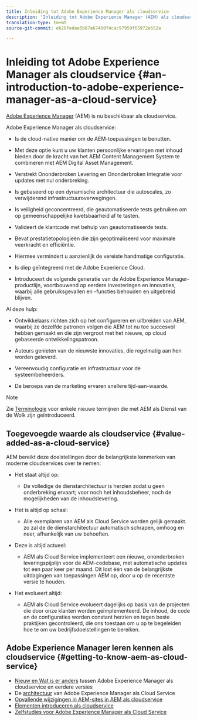 ```yaml
---
title: Inleiding tot Adobe Experience Manager als cloudservice
description: 'Inleiding tot Adobe Experience Manager (AEM) als cloudservice. '
translation-type: tm+mt
source-git-commit: eb28fedae5b87a67460f4cac97959f65972e652a

---
```



# Inleiding tot Adobe Experience Manager als cloudservice {#an-introduction-to-adobe-experience-manager-as-a-cloud-service}

[Adobe Experience Manager](https://www.adobe.com/marketing/experience-manager.html) (AEM) is nu beschikbaar als cloudservice.

Adobe Experience Manager als cloudservice:

* Is de cloud-native manier om de AEM-toepassingen te benutten.

* Met deze optie kunt u uw klanten persoonlijke ervaringen met inhoud bieden door de kracht van het AEM Content Management System te combineren met AEM Digital Asset Management.

* Verstrekt Ononderbroken Levering en Ononderbroken Integratie voor updates met nul onderbreking.

* Is gebaseerd op een dynamische architectuur die autoscales, zo verwijderend infrastructuuroverwegingen.

* Is veiligheid geconcentreerd, die geautomatiseerde tests gebruiken om op gemeenschappelijke kwetsbaarheid af te tasten.

* Valideert de klantcode met behulp van geautomatiseerde tests.

* Bevat prestatietopologieën die zijn geoptimaliseerd voor maximale veerkracht en efficiëntie.

* Hiermee vermindert u aanzienlijk de vereiste handmatige configuratie.

* Is diep geïntegreerd met de Adobe Experience Cloud.

* Introduceert de volgende generatie van de Adobe Experience Manager-productlijn, voortbouwend op eerdere investeringen en innovaties, waarbij alle gebruiksgevallen en -functies behouden en uitgebreid blijven.

Al deze hulp:

* Ontwikkelaars richten zich op het configureren en uitbreiden van AEM, waarbij ze dezelfde patronen volgen die AEM tot nu toe succesvol hebben gemaakt en die zijn vergroot met het nieuwe, op cloud gebaseerde ontwikkelingspatroon.

* Auteurs genieten van de nieuwste innovaties, die regelmatig aan hen worden geleverd.

* Vereenvoudig configuratie en infrastructuur voor de systeembeheerders.

* De beroeps van de marketing ervaren snellere tijd-aan-waarde.

>[!NOTE]
>
>Zie [Terminologie](terminology.md) voor enkele nieuwe termijnen die met AEM als Dienst van de Wolk zijn geïntroduceerd.

## Toegevoegde waarde als cloudservice {#value-added-as-a-cloud-service}

AEM bereikt deze doelstellingen door de belangrijkste kenmerken van moderne cloudservices over te nemen:

* Het staat altijd op:

   * De volledige de dienstarchitectuur is herzien zodat u geen onderbreking ervaart; voor noch het inhoudsbeheer, noch de mogelijkheden van de inhoudslevering.

* Het is altijd op schaal:

   * Alle exemplaren van AEM als Cloud Service worden gelijk gemaakt. zo zal de de dienstarchitectuur automatisch schrapen, omhoog en neer, afhankelijk van uw behoeften.

* Deze is altijd actueel:

   * AEM als Cloud Service implementeert een nieuwe, ononderbroken leveringspijplijn voor de AEM-codebase, met automatische updates tot een paar keer per maand. Dit lost één van de belangrijkste uitdagingen van toepassingen AEM op, door u op de recentste versie te houden.

* Het evolueert altijd:

   * AEM als Cloud Service evolueert dagelijks op basis van de projecten die door onze klanten worden geïmplementeerd. De inhoud, de code en de configuraties worden constant herzien en tegen beste praktijken gecontroleerd, die ons toestaan om u op te begeleiden hoe te om uw bedrijfsdoelstellingen te bereiken.

## Adobe Experience Manager leren kennen als cloudservice {#getting-to-know-aem-as-cloud-service}

* [Nieuw en Wat is er anders](/help/overview/what-is-new-and-different.md) tussen Adobe Experience Manager als cloudservice en eerdere versies
* De [architectuur](/help/core-concepts/architecture.md) van Adobe Experience Manager als Cloud Service
* [Opvallende wijzigingen in AEM-sites in AEM als cloudservice](/help/sites-cloud/sites-cloud-changes.md)
* [Elementen introduceren als cloudservice](/help/assets/overview.md)
* [Zelfstudies voor Adobe Experience Manager als Cloud Service](https://docs.adobe.com/content/help/en/experience-manager-learn/cloud-service/overview.html)